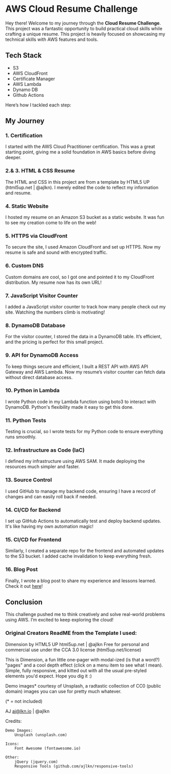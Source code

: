 # AWS Cloud Resume Challenge

Hey there! Welcome to my journey through the **Cloud Resume Challenge**. This project was a fantastic opportunity to build practical cloud skills while crafting a unique resume. This project is heavily focused on showcasing my technical skills with AWS features and tools.

## Tech Stack
- S3
- AWS CloudFront
- Certificate Manager
- AWS Lambda
- Dynamo DB
- Github Actions

Here’s how I tackled each step:

## My Journey

### 1. Certification
I started with the AWS Cloud Practitioner certification. This was a great starting point, giving me a solid foundation in AWS basics before diving deeper.

### 2.& 3. HTML & CSS Resume
The HTML and CSS in this project are from a template by HTML5 UP (html5up.net | @ajlkn). I merely edited the code to reflect my information and resume.

### 4. Static Website
I hosted my resume on an Amazon S3 bucket as a static website. It was fun to see my creation come to life on the web!

### 5. HTTPS via CloudFront
To secure the site, I used Amazon CloudFront and set up HTTPS. Now my resume is safe and sound with encrypted traffic.

### 6. Custom DNS
Custom domains are cool, so I got one and pointed it to my CloudFront distribution. My resume now has its own URL!

### 7. JavaScript Visitor Counter
I added a JavaScript visitor counter to track how many people check out my site. Watching the numbers climb is motivating!

### 8. DynamoDB Database
For the visitor counter, I stored the data in a DynamoDB table. It’s efficient, and the pricing is perfect for this small project.

### 9. API for DynamoDB Access
To keep things secure and efficient, I built a REST API with AWS API Gateway and AWS Lambda. Now my resume’s visitor counter can fetch data without direct database access.

### 10. Python in Lambda
I wrote Python code in my Lambda function using boto3 to interact with DynamoDB. Python's flexibility made it easy to get this done.

### 11. Python Tests
Testing is crucial, so I wrote tests for my Python code to ensure everything runs smoothly.

### 12. Infrastructure as Code (IaC)
I defined my infrastructure using AWS SAM. It made deploying the resources much simpler and faster.

### 13. Source Control
I used GitHub to manage my backend code, ensuring I have a record of changes and can easily roll back if needed.

### 14. CI/CD for Backend
I set up GitHub Actions to automatically test and deploy backend updates. It's like having my own automation magic!

### 15. CI/CD for Frontend
Similarly, I created a separate repo for the frontend and automated updates to the S3 bucket. I added cache invalidation to keep everything fresh.

### 16. Blog Post
Finally, I wrote a blog post to share my experience and lessons learned. Check it out [here](link-to-post)!

## Conclusion
This challenge pushed me to think creatively and solve real-world problems using AWS. I’m excited to keep exploring the cloud!




### Original Creators ReadME from the Template I used:



Dimension by HTML5 UP
html5up.net | @ajlkn
Free for personal and commercial use under the CCA 3.0 license (html5up.net/license)


This is Dimension, a fun little one-pager with modal-ized (is that a word?) "pages"
and a cool depth effect (click on a menu item to see what I mean). Simple, fully
responsive, and kitted out with all the usual pre-styled elements you'd expect.
Hope you dig it :)

Demo images* courtesy of Unsplash, a radtastic collection of CC0 (public domain) images
you can use for pretty much whatever.

(* = not included)

AJ
aj@lkn.io | @ajlkn


Credits:

	Demo Images:
		Unsplash (unsplash.com)

	Icons:
		Font Awesome (fontawesome.io)

	Other:
		jQuery (jquery.com)
		Responsive Tools (github.com/ajlkn/responsive-tools)
